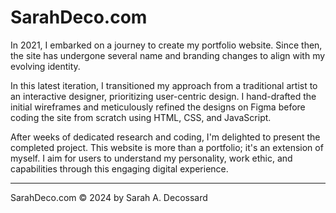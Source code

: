 # SarahDeco.com

In 2021, I embarked on a journey to create my portfolio website. Since then, the site has undergone several name and branding changes to align with my evolving identity.

In this latest iteration, I transitioned my approach from a traditional artist to an interactive designer, prioritizing user-centric design. I hand-drafted the initial wireframes and meticulously refined the designs on Figma before coding the site from scratch using HTML, CSS, and JavaScript.

After weeks of dedicated research and coding, I'm delighted to present the completed project. This website is more than a portfolio; it's an extension of myself. I aim for users to understand my personality, work ethic, and capabilities through this engaging digital experience.

---

SarahDeco.com © 2024 by Sarah A. Decossard

